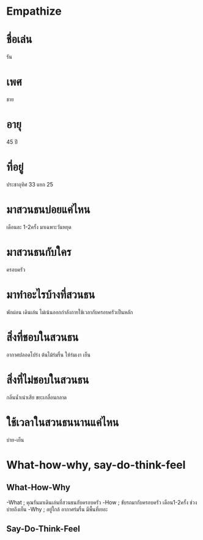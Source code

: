 # Empathize

# ชื่อเล่น<br>
รัน
# เพศ
ชาย
# อายุ
45 ปี
# ที่อยู่
ประชาอุทิศ 33 แยก 25
# มาสวนธนบ่อยแค่ไหน
เดือนละ 1-2ครั้ง มาเฉพาะวันหยุด
# มาสวนธนกับใคร
ครอบครัว
# มาทำอะไรบ้างที่สวนธน
พักผ่อน เดินเล่น ไม่เน้นออกกำลังกายใช้เวลากับครอบครัวเป็นหลัก
# สิ่งที่ชอบในสวนธน
อากาศปลอดโปร่ง ต้นไม้ร่มรื่น ให้ร่มเงา เย็น
# สิ่งที่ไม่ชอบในสวนธน
กลิ่นน้ำเน่าเสีย ขยะเกลื่อนกลาด
# ใช้เวลาในสวนธนนานแค่ไหน
บ่าย-เย็น


# What-how-why, say-do-think-feel
## What-How-Why
-What ; คุณรันมาเดินเล่นที่สวนธนกับครอบครัว
-How ; ขับรถมากับครอบครัว เดือน1-2ครั้ง ช่วงบ่ายถึงเย็น
-Why ; อยู่ใกล้ อากาศร่มรื่น มีพื้นที่เยอะ


## Say-Do-Think-Feel
